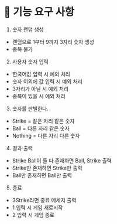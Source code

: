 # 🚀 기능 요구 사항
1. 숫자 랜덤 생성
- 랜덤으로 1부터 9까지 3자리 숫자 생성
- 중복 불가
2. 사용자 숫자 입력
- 한국어값 입력 시 예외 처리
- 숫자 이외에 값 입력 시 예외 처리
- 3자리가 아닐 시 예외 처리
- 중복이 있을 시 예외 처리
3. 숫자를 판별한다.
- Strike = 같은 자리 같은 숫자
- Ball = 다른 자리 같은 숫자
- Nothing = 다른 자리 다른 숫자
4. 결과 출력
- Strike Ball이 둘 다 존재하면 Ball, Strike 출력
- Strike만 존재하면 Strike만 출력
- Ball만 존재하면 Ball만 출력
5. 종료
- 3Strike라면 종료 메세지 출력
- 1 입력 시 게임 새로시작
- 2 입력 시 게임 종료
